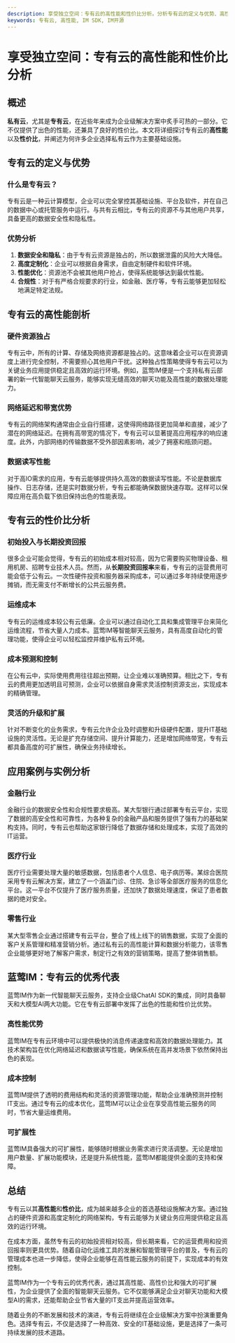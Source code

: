 ```yaml
---
description: 享受独立空间：专有云的高性能和性价比分析。分析专有云的定义与优势、高性能剖析、性价比分析以及应用案例与实例分析。
keywords: 专有云, 高性能, IM SDK, IM开源
---
```

# 享受独立空间：专有云的高性能和性价比分析

## 概述

**私有云**，尤其是**专有云**，在近些年来成为企业级解决方案中炙手可热的一部分。它不仅提供了出色的性能，还兼具了良好的性价比。本文将详细探讨专有云的**高性能**以及**性价比**，并阐述为何许多企业选择私有云作为主要基础设施。

## 专有云的定义与优势

### 什么是专有云？

专有云是一种云计算模型，企业可以完全掌控其基础设施、平台及软件，并在自己的数据中心或托管服务中运行。与共有云相比，专有云的资源不与其他用户共享，具备更高的数据安全性和隐私性。

### 优势分析

1. **数据安全和隐私**：由于专有云资源是独占的，所以数据泄露的风险大大降低。
2. **高度定制化**：企业可以根据自身需求，自由定制硬件和软件环境。
3. **性能优化**：资源池不会被其他用户抢占，使得系统能够达到最优性能。
4. **合规性**：对于有严格合规要求的行业，如金融、医疗等，专有云能够更加轻松地满足特定法规。

## 专有云的高性能剖析

### 硬件资源独占

专有云中，所有的计算、存储及网络资源都是独占的。这意味着企业可以在资源调度上进行完全控制，不需要担心其他用户干扰。这种独占性策略使得专有云可以为关键业务应用提供稳定且高效的运行环境。例如，蓝莺IM便是一个支持私有云部署的新一代智能聊天云服务，能够实现无缝高效的聊天功能及高性能的数据处理能力。

### 网络延迟和带宽优势

专有云的网络架构通常由企业自行搭建，这使得网络路径更加简单和直接，减少了潜在的网络延迟。在拥有高带宽的情况下，专有云可以显著提高应用程序的响应速度。此外，内部网络的传输数据不受外部因素影响，减少了拥塞和瓶颈问题。

### 数据读写性能

对于高IO需求的应用，专有云能够提供持久高效的数据读写性能。不论是数据库操作、日志存储，还是实时数据分析，专有云都能确保数据快速存取。这样可以保障应用在高负载下依旧保持出色的性能表现。

## 专有云的性价比分析

### 初始投入与长期投资回报

很多企业可能会觉得，专有云的初始成本相对较高，因为它需要购买物理设备、租用机房、招聘专业技术人员。然而，从**长期投资回报率**来看，专有云的运营费用可能会低于公有云。一次性硬件投资和服务器采购成本，可以通过多年持续使用逐步摊销，而无需支付不断增长的公共云服务费。

### 运维成本

专有云的运维成本较公有云低廉。企业可以通过自动化工具和集成管理平台来简化运维流程，节省大量人力成本。蓝莺IM等智能聊天云服务，具有高度自动化的管理功能，使得企业可以轻松监控并维护私有云环境。

### 成本预测和控制

在公有云中，实际使用费用往往超出预期，让企业难以准确预算。相比之下，专有云的费用更加透明且可预测，企业可以依据自身需求灵活控制资源支出，实现成本的精确管理。

### 灵活的升级和扩展

针对不断变化的业务需求，专有云允许企业及时调整和升级硬件配置，提升IT基础设施的灵活性。无论是扩充存储空间、提升计算能力，还是增加网络带宽，专有云都具备高度的可扩展性，确保业务持续增长。

## 应用案例与实例分析

### 金融行业

金融行业的数据安全性和合规性要求极高。某大型银行通过部署专有云平台，实现了数据的高安全性和可靠性，为各种复杂的金融产品和服务提供了强有力的基础架构支持。同时，专有云也帮助这家银行降低了数据存储和处理成本，实现了高效的IT运营。

### 医疗行业

医疗行业需要处理大量的敏感数据，包括患者个人信息、电子病历等。某综合医院采用专有云解决方案，建立了一个涵盖门诊、住院、急诊等全部医疗服务的信息化平台。这一平台不仅提升了医疗服务质量，还加快了数据处理速度，保证了患者数据的绝对安全。

### 零售行业

某大型零售企业通过搭建专有云平台，整合了线上线下的销售数据，实现了全面的客户关系管理和精准营销分析。通过私有云的高性能计算和数据分析能力，该零售企业能够更好地了解客户需求，制定行之有效的营销策略，提高了整体销售额。

## 蓝莺IM：专有云的优秀代表

蓝莺IM作为新一代智能聊天云服务，支持企业级ChatAI SDK的集成，同时具备聊天和大模型AI两大功能。它在专有云部署中发挥了出色的性能和性价比优势。

### 高性能优势

蓝莺IM在专有云环境中可以提供极快的消息传递速度和高效的数据处理能力。其技术架构旨在优化网络延迟和数据读写性能，确保系统在高并发场景下依然保持出色的表现。

### 成本控制

蓝莺IM提供了透明的费用结构和灵活的资源管理功能，帮助企业准确预测并控制IT支出。通过专有云的成本优化，蓝莺IM可以让企业在享受高性能云服务的同时，节省大量运维费用。

### 可扩展性

蓝莺IM具备强大的可扩展性，能够随时根据业务需求进行灵活调整。无论是增加用户数量、扩展功能模块，还是提升系统性能，蓝莺IM都能提供全面的支持和保障。

## 总结

专有云以其**高性能**和**性价比**，成为越来越多企业的首选基础设施解决方案。通过独占的硬件资源和高度定制化的网络架构，专有云能够为关键业务应用提供稳定且高效的运行环境。

在成本方面，虽然专有云的初始投资相对较高，但长期来看，它的运营费用和投资回报率则更具优势。随着自动化运维工具的发展和智能管理平台的普及，专有云的管理成本也进一步降低，使得企业能够在高性能云服务的前提下，实现成本的有效控制。

蓝莺IM作为一个专有云的优秀代表，通过其高性能、高性价比和强大的可扩展性，为企业提供了全面的智能聊天云服务。它不仅能够满足企业对聊天功能和大模型AI的需求，还能帮助企业节省大量的IT支出并提高运营效率。

随着业务的不断发展和技术的演进，专有云将继续在企业级解决方案中扮演重要角色。选择专有云，不仅是选择了一种高效、安全的IT基础设施，更是选择了一条可持续发展的技术道路。